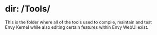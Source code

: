 # dir: /Tools/
This is the folder where all of the tools used to compile, maintain and test Envy Kernel while also editing certain features within Envy WebUI exist.